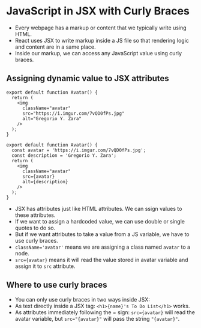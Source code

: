 # JavaScript in JSX with Curly Braces

- Every webpage has a markup or content that we typically write using HTML.
- React uses JSX to write markup inside a JS file so that rendering logic and content are in a same place.
- Inside our markup, we can access any JavaScript value using curly braces.


## Assigning dynamic value to JSX attributes

```tsx
export default function Avatar() {
  return (
    <img
      className="avatar"
      src="https://i.imgur.com/7vQD0fPs.jpg"
      alt="Gregorio Y. Zara"
    />
  );
}
```

```tsx
export default function Avatar() {
  const avatar = 'https://i.imgur.com/7vQD0fPs.jpg';
  const description = 'Gregorio Y. Zara';
  return (
    <img
      className="avatar"
      src={avatar}
      alt={description}
    />
  );
}
```

- JSX has attributes just like HTML attributes. We can ssign values to these attributes.
- If we want to assign a hardcoded value, we can use double or single quotes to do so.
- But if we want attributes to take a value from a JS variable, we have to use curly braces.
- `className='avatar'` means we are assigning a class named `avatar` to a node.
- `src={avatar}` means it will read the value stored in avatar variable and assign it to `src` attribute.



## Where to use curly braces 


- You can only use curly braces in two ways inside JSX:
- As text directly inside a JSX tag: `<h1>{name}'s To Do List</h1>` works.
- As attributes immediately following the = sign: `src={avatar}` will read the avatar variable, but `src="{avatar}"` will pass the string `"{avatar}"`.
